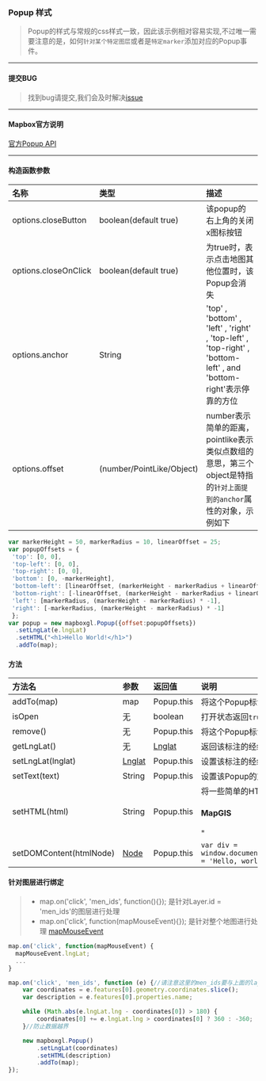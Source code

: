 ### Popup 样式
> Popup的样式与常规的css样式一致，因此该示例相对容易实现,不过唯一需要注意的是，如何`针对某个特定图层`或者是`特定marker`添加对应的Popup事件。

---
#### 提交BUG
> 找到bug请提交,我们会及时解决[issue](https://github.com/ParnDeedlit/WebClient-Mapbox/issues)

---
#### Mapbox官方说明

[官方Popup API](https://www.mapbox.com/mapbox-gl-js/api#popup)

---
#### 构造函数参数
|名称| 类型 | 描述|
|:---|:---|:---|
|options.closeButton|boolean(default true)|该popup的右上角的关闭x图标按钮|
|options.closeOnClick|boolean(default true)|为true时，表示点击地图其他位置时，该Popup会消失|
|options.anchor|String|'top' ,  'bottom' ,  'left' ,  'right' ,  'top-left' ,  'top-right' ,  'bottom-left' , and  'bottom-right'表示停靠的方位|
|options.offset|(number/PointLike/Object)|number表示简单的距离，pointlike表示类似点数组的意思，第三个object是特指的`针对上面提到的anchor`属性的对象，示例如下|

``` javascript
var markerHeight = 50, markerRadius = 10, linearOffset = 25;
var popupOffsets = {
 'top': [0, 0],
 'top-left': [0, 0],
 'top-right': [0, 0],
 'bottom': [0, -markerHeight],
 'bottom-left': [linearOffset, (markerHeight - markerRadius + linearOffset) * -1],
 'bottom-right': [-linearOffset, (markerHeight - markerRadius + linearOffset) * -1],
 'left': [markerRadius, (markerHeight - markerRadius) * -1],
 'right': [-markerRadius, (markerHeight - markerRadius) * -1]
 };
var popup = new mapboxgl.Popup({offset:popupOffsets})
  .setLngLat(e.lngLat)
  .setHTML("<h1>Hello World!</h1>")
  .addTo(map);
```


#### 方法

|方法名|参数|返回值|说明|
|:---|:---|:---|:---|
|addTo(map)|map|Popup.this|将这个Popup标注添加到地图上|
|isOpen|无|boolean|打开状态返回`true`,关闭状态返回`false`|
|remove()|无|Popup.this |将这个Popup标注添加到地图上|
|getLngLat()|无|[Lnglat](https://www.mapbox.com/mapbox-gl-js/api/#lnglat)|返回该标注的经纬度对象|
|setLngLat(lnglat)|[Lnglat](https://www.mapbox.com/mapbox-gl-js/api/#lnglat)|Popup.this|设置该标注的经纬度信息|
|setText(text)|String|Popup.this|设置该Popup的文字信息|
|setHTML(html)|String|Popup.this|将一些简单的HTML描述传入，如"<h4>MapGIS</h4>"|
|setDOMContent(htmlNode)|[Node](https://developer.mozilla.org/docs/Web/API/Node/nextSibling)|Popup.this|`var div = window.document.createElement('div');div.innerHTML = 'Hello, world!';`|


#### 针对图层进行绑定
> * map.on('click', 'men_ids', function(){}); 是针对Layer.id = 'men_ids'的图层进行处理
> * map.on('click', function(mapMouseEvent){}); 是针对整个地图进行处理 [mapMouseEvent](https://www.mapbox.com/mapbox-gl-js/api#mapmouseevent)


``` javascript
map.on('click', function(mapMouseEvent) {
  mapMouseEvent.lngLat;
  ...
}

map.on('click', 'men_ids', function (e) {//请注意这里的men_ids要与上面的layer-id一致
    var coordinates = e.features[0].geometry.coordinates.slice();
    var description = e.features[0].properties.name;

    while (Math.abs(e.lngLat.lng - coordinates[0]) > 180) {
        coordinates[0] += e.lngLat.lng > coordinates[0] ? 360 : -360;
    }//防止数据越界

    new mapboxgl.Popup()
        .setLngLat(coordinates)
        .setHTML(description)
        .addTo(map);
});
```
